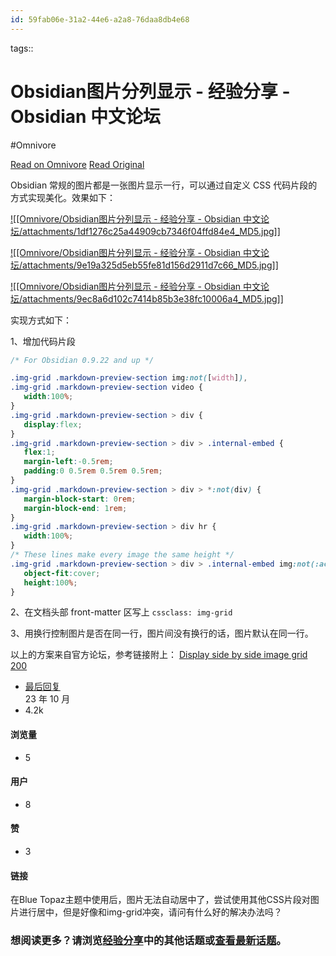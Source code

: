 ```yaml
---
id: 59fab06e-31a2-44e6-a2a8-76daa8db4e68
---
```



tags:: 

# Obsidian图片分列显示 - 经验分享 - Obsidian 中文论坛
#Omnivore

[Read on Omnivore](https://omnivore.app/me/obsidian-obsidian-190e397216f)
[Read Original](https://forum-zh.obsidian.md/t/topic/3963)

Obsidian 常规的图片都是一张图片显示一行，可以通过自定义 CSS 代码片段的方式实现美化。效果如下：

[![[Omnivore/Obsidian图片分列显示 - 经验分享 - Obsidian 中文论坛/attachments/1df1276c25a44909cb7346f04ffd84e4_MD5.jpg]]](https://forum-zh.obsidian.md/uploads/default/original/2X/3/37c220528ee914ac1ae69a0ade7e5fafef4c9a74.jpeg "obsidian_img_2columns")

[![[Omnivore/Obsidian图片分列显示 - 经验分享 - Obsidian 中文论坛/attachments/9e19a325d5eb55fe81d156d2911d7c66_MD5.jpg]]](https://forum-zh.obsidian.md/uploads/default/original/2X/6/6a55620b86d63ffa5ae74bad6e34535216501793.jpeg "obsidian_img_3columns")

[![[Omnivore/Obsidian图片分列显示 - 经验分享 - Obsidian 中文论坛/attachments/9ec8a6d102c7414b85b3e38fc10006a4_MD5.jpg]]](https://forum-zh.obsidian.md/uploads/default/original/2X/4/4a3d0b22bef17ab15639cdcd68c5c37a5fb18831.jpeg "obsidian_img_4columns")

实现方式如下：

1、增加代码片段

```css
/* For Obsidian 0.9.22 and up */

.img-grid .markdown-preview-section img:not([width]),
.img-grid .markdown-preview-section video {
   width:100%;
}
.img-grid .markdown-preview-section > div {
   display:flex;
}
.img-grid .markdown-preview-section > div > .internal-embed {
   flex:1;
   margin-left:-0.5rem;
   padding:0 0.5rem 0.5rem 0.5rem;
}
.img-grid .markdown-preview-section > div > *:not(div) {
   margin-block-start: 0rem;
   margin-block-end: 1rem;
}
.img-grid .markdown-preview-section > div hr {
   width:100%;
}
/* These lines make every image the same height */
.img-grid .markdown-preview-section > div > .internal-embed img:not(:active) {
   object-fit:cover;
   height:100%;
}

```

2、在文档头部 front-matter 区写上 `cssclass: img-grid`

3、用换行控制图片是否在同一行，图片间没有换行的话，图片默认在同一行。

以上的方案来自官方论坛，参考链接附上： [Display side by side image grid 200](https://forum.obsidian.md/t/display-side-by-side-image-grid/9359)

* [最后回复](https://forum-zh.obsidian.md/t/topic/3963/6)  
[](https://forum-zh.obsidian.md/t/topic/3963/6)23 年 10 月
* 4.2k  
#### 浏览量
* 5  
#### 用户
* 8  
#### 赞
* 3  
#### 链接

在Blue Topaz主题中使用后，图片无法自动居中了，尝试使用其他CSS片段对图片进行居中，但是好像和img-grid冲突，请问有什么好的解决办法吗？

###  想阅读更多？请浏览[经验分享](https://forum-zh.obsidian.md/c/8-category/8)中的其他话题或[查看最新话题](https://forum-zh.obsidian.md/latest)。

